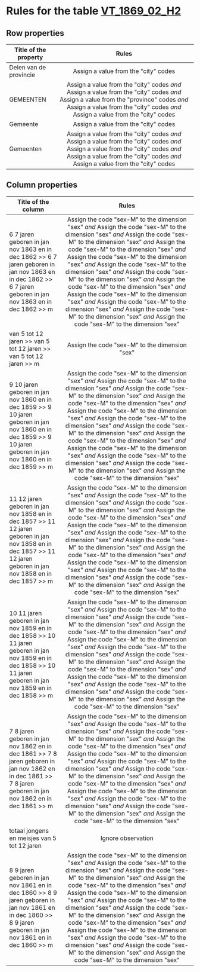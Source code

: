 # Rules for the table [VT_1869_02_H2](https://github.com/cgueret/DataDump/blob/master/xls-marked/VT_1869_02_H2_marked.xls?raw=true)
## Row properties
| Title of the property | Rules |
| --------------------- |:-----:|
| Delen van de provincie | Assign a value from the "city" codes |
| GEMEENTEN | Assign a value from the "city" codes *and* Assign a value from the "city" codes *and* Assign a value from the "province" codes *and* Assign a value from the "city" codes *and* Assign a value from the "city" codes |
| Gemeente | Assign a value from the "city" codes |
| Gemeenten | Assign a value from the "city" codes *and* Assign a value from the "city" codes *and* Assign a value from the "city" codes *and* Assign a value from the "city" codes *and* Assign a value from the "city" codes |
## Column properties
| Title of the column | Rules |
| --------------------- |:-----:|
| 6 7 jaren geboren in jan nov 1863 en in dec 1862 >> 6 7 jaren geboren in jan nov 1863 en in dec 1862 >> 6 7 jaren geboren in jan nov 1863 en in dec 1862 >> m | Assign the code "sex-M" to the dimension "sex" *and* Assign the code "sex-M" to the dimension "sex" *and* Assign the code "sex-M" to the dimension "sex" *and* Assign the code "sex-M" to the dimension "sex" *and* Assign the code "sex-M" to the dimension "sex" *and* Assign the code "sex-M" to the dimension "sex" *and* Assign the code "sex-M" to the dimension "sex" *and* Assign the code "sex-M" to the dimension "sex" *and* Assign the code "sex-M" to the dimension "sex" *and* Assign the code "sex-M" to the dimension "sex" *and* Assign the code "sex-M" to the dimension "sex" *and* Assign the code "sex-M" to the dimension "sex" |
| van 5 tot 12 jaren >> van 5 tot 12 jaren >> van 5 tot 12 jaren >> m | Assign the code "sex-M" to the dimension "sex" |
| 9 10 jaren geboren in jan nov 1860 en in dec 1859 >> 9 10 jaren geboren in jan nov 1860 en in dec 1859 >> 9 10 jaren geboren in jan nov 1860 en in dec 1859 >> m | Assign the code "sex-M" to the dimension "sex" *and* Assign the code "sex-M" to the dimension "sex" *and* Assign the code "sex-M" to the dimension "sex" *and* Assign the code "sex-M" to the dimension "sex" *and* Assign the code "sex-M" to the dimension "sex" *and* Assign the code "sex-M" to the dimension "sex" *and* Assign the code "sex-M" to the dimension "sex" *and* Assign the code "sex-M" to the dimension "sex" *and* Assign the code "sex-M" to the dimension "sex" *and* Assign the code "sex-M" to the dimension "sex" *and* Assign the code "sex-M" to the dimension "sex" *and* Assign the code "sex-M" to the dimension "sex" |
| 11 12 jaren geboren in jan nov 1858 en in dec 1857 >> 11 12 jaren geboren in jan nov 1858 en in dec 1857 >> 11 12 jaren geboren in jan nov 1858 en in dec 1857 >> m | Assign the code "sex-M" to the dimension "sex" *and* Assign the code "sex-M" to the dimension "sex" *and* Assign the code "sex-M" to the dimension "sex" *and* Assign the code "sex-M" to the dimension "sex" *and* Assign the code "sex-M" to the dimension "sex" *and* Assign the code "sex-M" to the dimension "sex" *and* Assign the code "sex-M" to the dimension "sex" *and* Assign the code "sex-M" to the dimension "sex" *and* Assign the code "sex-M" to the dimension "sex" *and* Assign the code "sex-M" to the dimension "sex" *and* Assign the code "sex-M" to the dimension "sex" *and* Assign the code "sex-M" to the dimension "sex" |
| 10 11 jaren geboren in jan nov 1859 en in dec 1858 >> 10 11 jaren geboren in jan nov 1859 en in dec 1858 >> 10 11 jaren geboren in jan nov 1859 en in dec 1858 >> m | Assign the code "sex-M" to the dimension "sex" *and* Assign the code "sex-M" to the dimension "sex" *and* Assign the code "sex-M" to the dimension "sex" *and* Assign the code "sex-M" to the dimension "sex" *and* Assign the code "sex-M" to the dimension "sex" *and* Assign the code "sex-M" to the dimension "sex" *and* Assign the code "sex-M" to the dimension "sex" *and* Assign the code "sex-M" to the dimension "sex" *and* Assign the code "sex-M" to the dimension "sex" *and* Assign the code "sex-M" to the dimension "sex" *and* Assign the code "sex-M" to the dimension "sex" *and* Assign the code "sex-M" to the dimension "sex" |
| 7 8 jaren geboren in jan nov 1862 en in dec 1861 >> 7 8 jaren geboren in jan nov 1862 en in dec 1861 >> 7 8 jaren geboren in jan nov 1862 en in dec 1861 >> m | Assign the code "sex-M" to the dimension "sex" *and* Assign the code "sex-M" to the dimension "sex" *and* Assign the code "sex-M" to the dimension "sex" *and* Assign the code "sex-M" to the dimension "sex" *and* Assign the code "sex-M" to the dimension "sex" *and* Assign the code "sex-M" to the dimension "sex" *and* Assign the code "sex-M" to the dimension "sex" *and* Assign the code "sex-M" to the dimension "sex" *and* Assign the code "sex-M" to the dimension "sex" *and* Assign the code "sex-M" to the dimension "sex" *and* Assign the code "sex-M" to the dimension "sex" *and* Assign the code "sex-M" to the dimension "sex" |
| totaal jongens en meisjes van 5 tot 12 jaren | Ignore observation |
| 8 9 jaren geboren in jan nov 1861 en in dec 1860 >> 8 9 jaren geboren in jan nov 1861 en in dec 1860 >> 8 9 jaren geboren in jan nov 1861 en in dec 1860 >> m | Assign the code "sex-M" to the dimension "sex" *and* Assign the code "sex-M" to the dimension "sex" *and* Assign the code "sex-M" to the dimension "sex" *and* Assign the code "sex-M" to the dimension "sex" *and* Assign the code "sex-M" to the dimension "sex" *and* Assign the code "sex-M" to the dimension "sex" *and* Assign the code "sex-M" to the dimension "sex" *and* Assign the code "sex-M" to the dimension "sex" *and* Assign the code "sex-M" to the dimension "sex" *and* Assign the code "sex-M" to the dimension "sex" *and* Assign the code "sex-M" to the dimension "sex" *and* Assign the code "sex-M" to the dimension "sex" |

